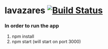 # lavazares [![Build Status](https://travis-ci.org/codephil-columbia/lavazares.svg?branch=master)](https://travis-ci.org/codephil-columbia/lavazares)

### In order to run the app
1. npm install 
2. npm start (will start on port 3000)